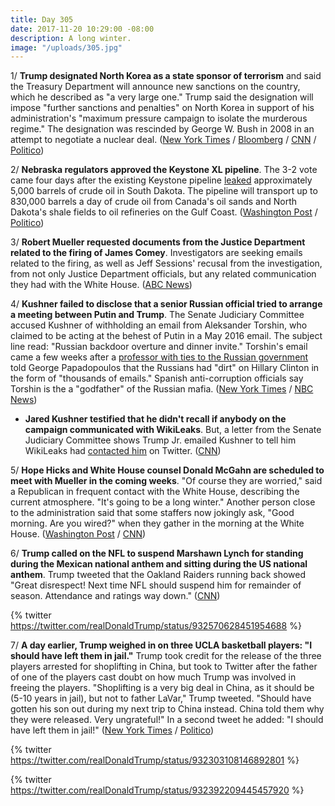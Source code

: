 ```yaml
---
title: Day 305
date: 2017-11-20 10:29:00 -08:00
description: A long winter.
image: "/uploads/305.jpg"
---
```


1/ **Trump designated North Korea as a state sponsor of terrorism** and said the Treasury Department will announce new sanctions on the country, which he described as "a very large one." Trump said the designation will impose "further sanctions and penalties" on North Korea in support of his administration's "maximum pressure campaign to isolate the murderous regime." The designation was rescinded by George W. Bush in 2008 in an attempt to negotiate a nuclear deal. ([New York Times](https://www.nytimes.com/2017/11/20/us/politics/north-korea-trump-terror.html) / [Bloomberg](https://www.bloomberg.com/news/articles/2017-11-20/trump-says-u-s-will-designate-north-korea-a-state-sponsor-of-terror) / [CNN](https://www.cnn.com/2017/11/20/politics/trump-latest/index.html) / [Politico](https://www.politico.com/story/2017/11/20/trump-says-hell-designate-north-korea-as-state-sponsor-of-terrorism-250344))

2/ **Nebraska regulators approved the Keystone XL pipeline**. The 3-2 vote came four days after the existing Keystone pipeline [leaked](https://whatthefuckjusthappenedtoday.com/2017/11/16/day-301/#9-the-keystone-pipeline-was-shutdown) approximately 5,000 barrels of crude oil in South Dakota. The pipeline will transport up to 830,000 barrels a day of crude oil from Canada's oil sands and North Dakota's shale fields to oil refineries on the Gulf Coast. ([Washington Post](https://www.washingtonpost.com/news/energy-environment/wp/2017/11/20/keystone-xl-pipeline-gets-nebraskas-approval-clearing-a-key-hurdle-in-9-year-effort-and-allowing-trump-to-claim-a-win/) / [Politico](https://www.politico.com/story/2017/11/20/nebraska-approves-keystone-xl-pipeline-250341))

3/ **Robert Mueller requested documents from the Justice Department related to the firing of James Comey**. Investigators are seeking emails related to the firing, as well as Jeff Sessions' recusal from the investigation, from not only Justice Department officials, but any related communication they had with the White House. ([ABC News](http://abcnews.go.com/US/special-counsel-sends-wide-ranging-request-documents-justice/story?id=51261366))

4/ **Kushner failed to disclose that a senior Russian official tried to arrange a meeting between Putin and Trump**. The Senate Judiciary Committee accused Kushner of withholding an email from Aleksander Torshin, who claimed to be acting at the behest of Putin in a May 2016 email. The subject line read: "Russian backdoor overture and dinner invite." Torshin's email came a few weeks after a [professor with ties to the Russian government](https://whatthefuckjusthappenedtoday.com/2017/10/30/day-284/#2-trumps-former-foreign-policy-advis) told George Papadopoulos that the Russians had "dirt" on Hillary Clinton in the form of "thousands of emails." Spanish anti-corruption officials say Torshin is the a "godfather" of the Russian mafia. ([New York Times](https://www.nytimes.com/2017/11/17/us/politics/trump-russia-kushner.html) / [NBC News](https://www.nbcnews.com/news/us-news/kushner-failed-disclose-outreach-putin-ally-trump-campaign-n822021))

* **Jared Kushner testified that he didn't recall if anybody on the campaign communicated with WikiLeaks**. But, a letter from the Senate Judiciary Committee shows Trump Jr. emailed Kushner to tell him WikiLeaks had [contacted him](https://whatthefuckjusthappenedtoday.com/2017/11/16/day-301/#8-jared-kushner-forwarded-emails-abo) on Twitter. ([CNN](http://www.cnn.com/2017/11/17/politics/jared-kushner-july-testimony-did-not-recall-campaign-wikileaks-contact/index.html))

5/ **Hope Hicks and White House counsel Donald McGahn are scheduled to meet with Mueller in the coming weeks**. "Of course they are worried," said a Republican in frequent contact with the White House, describing the current atmosphere. "It's going to be a long winter." Another person close to the administration said that some staffers now jokingly ask, "Good morning. Are you wired?" when they gather in the morning at the White House. ([Washington Post](https://www.washingtonpost.com/politics/a-long-winter-white-house-aides-divided-over-scope-risks-of-russia-probe/2017/11/19/497557c0-cbba-11e7-b244-2d22ac912500_story.html) / [CNN](http://www.cnn.com/2017/11/20/politics/mueller-interviews-white-house-officials/index.html))

6/ **Trump called on the NFL to suspend Marshawn Lynch for standing during the Mexican national anthem and sitting during the US national anthem**. Trump tweeted that the Oakland Raiders running back showed "Great disrespect! Next time NFL should suspend him for remainder of season. Attendance and ratings way down." ([CNN](http://www.cnn.com/2017/11/20/politics/trump-twitter-marshawn-lynch/index.html))

{% twitter https://twitter.com/realDonaldTrump/status/932570628451954688 %}

7/ **A day earlier, Trump weighed in on three UCLA basketball players: "I should have left them in jail."** Trump took credit for the release of the three players arrested for shoplifting in China, but took to Twitter after the father of one of the players cast doubt on how much Trump was involved in freeing the players. "Shoplifting is a very big deal in China, as it should be (5-10 years in jail), but not to father LaVar," Trump tweeted. "Should have gotten his son out during my next trip to China instead. China told them why they were released. Very ungrateful!" In a second tweet he added: "I should have left them in jail!" ([New York Times](https://www.nytimes.com/2017/11/19/sports/lavar-ball-trump.html) / [Politico](https://www.politico.com/story/2017/11/19/trump-basketball-china-jail-248511))

{% twitter https://twitter.com/realDonaldTrump/status/932303108146892801 %}

{% twitter https://twitter.com/realDonaldTrump/status/932392209445457920 %}